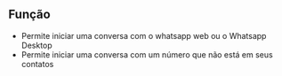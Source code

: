 <h2>Função</h2>
<ul>
  <li>Permite iniciar uma conversa com o whatsapp web ou o Whatsapp Desktop</li>
  <li>Permite iniciar uma conversa com um número que não está em seus contatos</li>
</ul>
